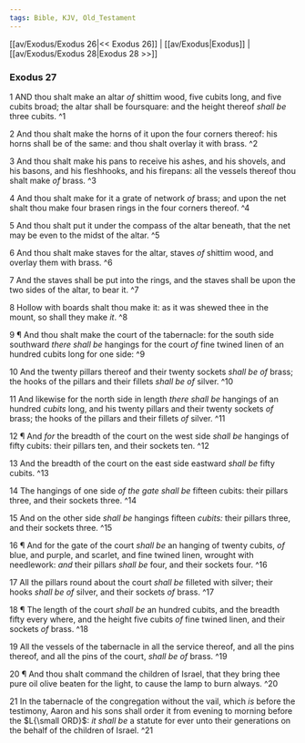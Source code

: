 ```yaml
---
tags: Bible, KJV, Old_Testament
---
```


[[av/Exodus/Exodus 26|<< Exodus 26]] | [[av/Exodus|Exodus]] | [[av/Exodus/Exodus 28|Exodus 28 >>]]

### Exodus 27

1 AND thou shalt make an altar _of_ shittim wood, five cubits long, and five cubits broad; the altar shall be foursquare: and the height thereof _shall_ _be_ three cubits. ^1

2 And thou shalt make the horns of it upon the four corners thereof: his horns shall be of the same: and thou shalt overlay it with brass. ^2

3 And thou shalt make his pans to receive his ashes, and his shovels, and his basons, and his fleshhooks, and his firepans: all the vessels thereof thou shalt make _of_ brass. ^3

4 And thou shalt make for it a grate of network _of_ brass; and upon the net shalt thou make four brasen rings in the four corners thereof. ^4

5 And thou shalt put it under the compass of the altar beneath, that the net may be even to the midst of the altar. ^5

6 And thou shalt make staves for the altar, staves _of_ shittim wood, and overlay them with brass. ^6

7 And the staves shall be put into the rings, and the staves shall be upon the two sides of the altar, to bear it. ^7

8 Hollow with boards shalt thou make it: as it was shewed thee in the mount, so shall they make _it_. ^8

9 ¶ And thou shalt make the court of the tabernacle: for the south side southward _there_ _shall_ _be_ hangings for the court _of_ fine twined linen of an hundred cubits long for one side: ^9

10 And the twenty pillars thereof and their twenty sockets _shall_ _be_ _of_ brass; the hooks of the pillars and their fillets _shall_ _be_ _of_ silver. ^10

11 And likewise for the north side in length _there_ _shall_ _be_ hangings of an hundred _cubits_ long, and his twenty pillars and their twenty sockets _of_ brass; the hooks of the pillars and their fillets _of_ silver. ^11

12 ¶ And _for_ the breadth of the court on the west side _shall_ _be_ hangings of fifty cubits: their pillars ten, and their sockets ten. ^12

13 And the breadth of the court on the east side eastward _shall_ _be_ fifty cubits. ^13

14 The hangings of one side _of_ _the_ _gate_ _shall_ _be_ fifteen cubits: their pillars three, and their sockets three. ^14

15 And on the other side _shall_ _be_ hangings fifteen _cubits:_ their pillars three, and their sockets three. ^15

16 ¶ And for the gate of the court _shall_ _be_ an hanging of twenty cubits, _of_ blue, and purple, and scarlet, and fine twined linen, wrought with needlework: _and_ their pillars _shall_ _be_ four, and their sockets four. ^16

17 All the pillars round about the court _shall_ _be_ filleted with silver; their hooks _shall_ _be_ _of_ silver, and their sockets _of_ brass. ^17

18 ¶ The length of the court _shall_ _be_ an hundred cubits, and the breadth fifty every where, and the height five cubits _of_ fine twined linen, and their sockets _of_ brass. ^18

19 All the vessels of the tabernacle in all the service thereof, and all the pins thereof, and all the pins of the court, _shall_ _be_ _of_ brass. ^19

20 ¶ And thou shalt command the children of Israel, that they bring thee pure oil olive beaten for the light, to cause the lamp to burn always. ^20

21 In the tabernacle of the congregation without the vail, which _is_ before the testimony, Aaron and his sons shall order it from evening to morning before the $L{\small ORD}$: _it_ _shall_ _be_ a statute for ever unto their generations on the behalf of the children of Israel. ^21
